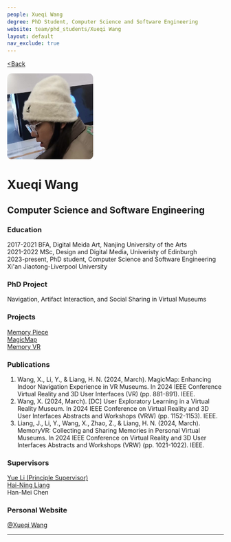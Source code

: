 ```yaml
---
people: Xueqi Wang
degree: PhD Student, Computer Science and Software Engineering
website: team/phd_students/Xueqi Wang
layout: default
nav_exclude: true
---
```


<a href="../../team.html"><Back</a>

<img src="../../../pictures/Xueqi%20Wang.jpg" style="height: 200px; width: 200px; border-radius: 10px;" alt="Xueqi Wang">

# Xueqi Wang
## Computer Science and Software Engineering

### Education
2017-2021 BFA, Digital Meida Art, Nanjing University of the Arts  
2021-2022 MSc, Design and Digital Media, Univeristy of Edinburgh  
2023-present, PhD student, Computer Science and Software  Engineering Xi'an Jiaotong-Liverpool University

### PhD Project
Navigation, Artifact Interaction, and Social Sharing in Virtual Museums

### Projects
[Memory Piece]<br>
[MagicMap]<br>
[Memory VR]

### Publications
1. Wang, X., Li, Y., & Liang, H. N. (2024, March). MagicMap: Enhancing Indoor Navigation Experience in VR Museums. In 2024 IEEE Conference Virtual Reality and 3D User Interfaces (VR) (pp. 881-891). IEEE.
2. Wang, X. (2024, March). [DC] User Exploratory Learning in a Virtual Reality Museum. In 2024 IEEE Conference on Virtual Reality and 3D User Interfaces Abstracts and Workshops (VRW) (pp. 1152-1153). IEEE.
3. Liang, J., Li, Y., Wang, X., Zhao, Z., & Liang, H. N. (2024, March). MemoryVR: Collecting and Sharing Memories in Personal Virtual Museums. In 2024 IEEE Conference on Virtual Reality and 3D User Interfaces Abstracts and Workshops (VRW) (pp. 1021-1022). IEEE.

### Supervisors
[Yue Li (Principle Supervisor)]<br>
[Hai-Ning Liang]<br>
Han-Mei Chen

### Personal Website
[@Xueqi Wang]

---
[Memory Piece]: ../../projects/MemoryPiece
[MagicMap]: ../../projects/MagicMap
[Memory VR]: ../../projects/MemoryVR

[Yue Li (Principle Supervisor)]: https://imyueli.github.io/
[Hai-Ning Liang]: https://cma.hkust-gz.edu.cn/people/hai-ning-liang/

[@Xueqi Wang]: https://xueqiwang.cargo.site/
